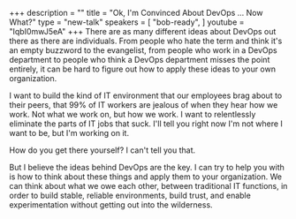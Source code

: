 +++
description = ""
title = "Ok, I'm Convinced About DevOps ... Now What?"
type = "new-talk"
speakers = [
        "bob-ready",
]
youtube = "IqbI0mwJ5eA"
+++
There are as many different ideas about DevOps out there as there are individuals. From people who hate the term and think it's an empty buzzword to the evangelist, from people who work in a DevOps department to people who think a DevOps department misses the point entirely, it can be hard to figure out how to apply these ideas to your own organization.

I want to build the kind of IT environment that our employees brag about to their peers, that 99% of IT workers are jealous of when they hear how we work. Not what we work on, but how we work. I want to relentlessly eliminate the parts of IT jobs that suck. I'll tell you right now I'm not where I want to be, but I'm working on it.

How do you get there yourself? I can't tell you that.

But I believe the ideas behind DevOps are the key. I can try to help you with is how to think about these things and apply them to your organization. We can think about what we owe each other, between traditional IT functions, in order to build stable, reliable environments, build trust, and enable experimentation without getting out into the wilderness.